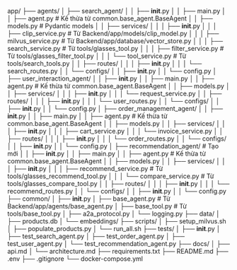 app/
├── agents/
│   ├── search_agent/
│   │   ├── __init__.py
│   │   ├── main.py
│   │   ├── agent.py                    # Kế thừa từ common.base_agent.BaseAgent
│   │   ├── models.py                   # Pydantic models
│   │   ├── services/
│   │   │   ├── __init__.py
│   │   │   ├── clip_service.py         # Từ Backend/app/models/clip_model.py
│   │   │   ├── milvus_service.py       # Từ Backend/app/database/vector_store.py
│   │   │   ├── search_service.py       # Từ tools/glasses_tool.py
│   │   │   ├── filter_service.py       # Từ tools/glasses_filter_tool.py
│   │   │   └── tool_service.py         # Từ tools/search_tools.py
│   │   ├── routes/
│   │   │   ├── __init__.py
│   │   │   └── search_routes.py
│   │   └── configs/
│   │       ├── __init__.py
│   │       └── config.py
│   ├── user_interaction_agent/
│   │   ├── __init__.py
│   │   ├── main.py
│   │   ├── agent.py                    # Kế thừa từ common.base_agent.BaseAgent
│   │   ├── models.py
│   │   ├── services/
│   │   │   ├── __init__.py
│   │   │   └── request_service.py
│   │   ├── routes/
│   │   │   ├── __init__.py
│   │   │   └── user_routes.py
│   │   └── configs/
│   │       ├── __init__.py
│   │       └── config.py
│   ├── order_management_agent/
│   │   ├── __init__.py
│   │   ├── main.py
│   │   ├── agent.py                    # Kế thừa từ common.base_agent.BaseAgent
│   │   ├── models.py
│   │   ├── services/
│   │   │   ├── __init__.py
│   │   │   ├── cart_service.py
│   │   │   └── invoice_service.py
│   │   ├── routes/
│   │   │   ├── __init__.py
│   │   │   └── order_routes.py
│   │   └── configs/
│   │       ├── __init__.py
│   │       └── config.py
│   ├── recommendation_agent/            # Tạo mới
│   │   ├── __init__.py
│   │   ├── main.py
│   │   ├── agent.py                    # Kế thừa từ common.base_agent.BaseAgent
│   │   ├── models.py
│   │   ├── services/
│   │   │   ├── __init__.py
│   │   │   ├── recommend_service.py    # Từ tools/glasses_recommend_tool.py
│   │   │   └── compare_service.py      # Từ tools/glasses_compare_tool.py
│   │   ├── routes/
│   │   │   ├── __init__.py
│   │   │   └── recommend_routes.py
│   │   └── configs/
│   │       ├── __init__.py
│   │       └── config.py
├── common/
│   ├── __init__.py
│   ├── base_agent.py                   # Từ Backend/app/agents/base_agent.py
│   ├── base_tool.py                    # Từ tools/base_tool.py
│   ├── a2a_protocol.py
│   └── logging.py
├── data/
│   ├── products.db
│   └── embeddings/
├── scripts/
│   ├── setup_milvus.sh
│   ├── populate_products.py
│   └── run_all.sh
├── tests/
│   ├── __init__.py
│   ├── test_search_agent.py
│   ├── test_order_agent.py
│   ├── test_user_agent.py
│   └── test_recommendation_agent.py
├── docs/
│   ├── api.md
│   └── architecture.md
├── requirements.txt
├── README.md
├── .env
├── .gitignore
└── docker-compose.yml